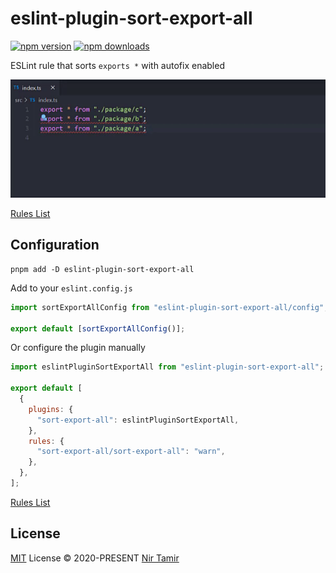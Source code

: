 # eslint-plugin-sort-export-all

[![npm version][npm-version-src]][npm-version-href]
[![npm downloads][npm-downloads-src]][npm-downloads-href]

ESLint rule that sorts `exports *` with autofix enabled

![Example](docs/sort-export-all.gif)

[Rules List](./src/rules)

## Configuration

```shell
pnpm add -D eslint-plugin-sort-export-all
```

Add to your `eslint.config.js`

```js
import sortExportAllConfig from "eslint-plugin-sort-export-all/config";

export default [sortExportAllConfig()];
```

Or configure the plugin manually

```js
import eslintPluginSortExportAll from "eslint-plugin-sort-export-all";

export default [
  {
    plugins: {
      "sort-export-all": eslintPluginSortExportAll,
    },
    rules: {
      "sort-export-all/sort-export-all": "warn",
    },
  },
];
```

[Rules List](./src/rules)

## License

[MIT](./LICENSE) License © 2020-PRESENT [Nir Tamir](https://github.com/nirtamir2)

<!-- Badges -->

[npm-version-src]: https://img.shields.io/npm/v/eslint-plugin-sort-export-all?style=flat&colorA=080f12&colorB=1fa669
[npm-version-href]: https://npmjs.com/package/eslint-plugin-sort-export-all
[npm-downloads-src]: https://img.shields.io/npm/dm/eslint-plugin-sort-export-all?style=flat&colorA=080f12&colorB=1fa669
[npm-downloads-href]: https://npmjs.com/package/eslint-plugin-sort-export-all
